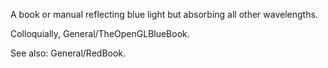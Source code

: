 A book or manual reflecting blue light but absorbing all other wavelengths.

Colloquially, General/TheOpenGLBlueBook.

See also: General/RedBook.